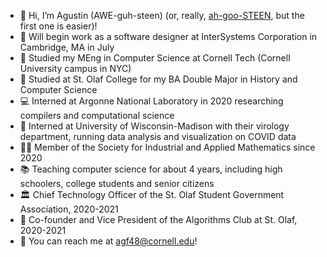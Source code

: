 - 👋 Hi, I’m Agustin (AWE-guh-steen) (or, really, [ah-goo-STEEN](https://youtu.be/MpW5oWWzteM), but the first one is easier)!
- 💼 Will begin work as a software designer at InterSystems Corporation in Cambridge, MA in July
- 🐻 Studied my MEng in Computer Science at Cornell Tech (Cornell University campus in NYC)
- 🦁 Studied at St. Olaf College for my BA Double Major in History and Computer Science
- 💻 Interned at Argonne National Laboratory in 2020 researching compilers and computational science
- 🧪 Interned at University of Wisconsin-Madison with their virology department, running data analysis and visualization on COVID data
- 👨‍🔬 Member of the Society for Industrial and Applied Mathematics since 2020
- 📚 Teaching computer science for about 4 years, including high schoolers, college students and senior citizens
- 🏛 Chief Technology Officer of the St. Olaf Student Government Association, 2020-2021
- 🧮 Co-founder and Vice President of the Algorithms Club at St. Olaf, 2020-2021
- 📮 You can reach me at agf48@cornell.edu!

<!---
agforero/agforero is a ✨ special ✨ repository because its `README.md` (this file) appears on your GitHub profile.
You can click the Preview link to take a look at your changes.
--->
